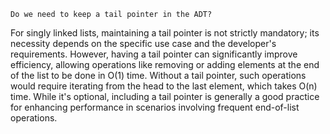 ```
Do we need to keep a tail pointer in the ADT?
```

For singly linked lists, maintaining a tail pointer is not strictly mandatory;
its necessity depends on the specific use case and the developer's requirements.
However, having a tail pointer can significantly improve efficiency, allowing
operations like removing or adding elements at the end of the list to be done in
O(1) time. Without a tail pointer, such operations would require iterating from
the head to the last element, which takes O(n) time. While it's optional, including
a tail pointer is generally a good practice for enhancing performance in scenarios
involving frequent end-of-list operations.